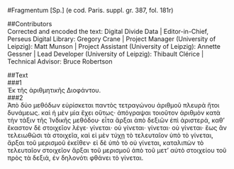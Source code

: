 #Fragmentum [Sp.] (e cod. Paris. suppl. gr. 387, fol. 181r)  

##Contributors  
Corrected and encoded the text: Digital Divide Data | Editor-in-Chief, Perseus Digital Library: Gregory Crane | Project Manager (University of Leipzig): Matt Munson | Project Assistant (University of Leipzig): Annette Gessner | Lead Developer (University of Leipzig): Thibault Clérice | Technical Advisor: Bruce Robertson  

##Text  
###1  
Ἐκ τῆς ἀριθμητικῆς Διοφάντου.  
###2  
Ἀπὸ δύο μεθόδων εὑρίσκεται παντὸς τετραγώνου ἀριθμοῦ πλευρὰ ἤτοι δυνάμεως. καὶ ἡ μὲν μία ἔχει οὕτως· ἀπόγραψαι τοιοῦτον ἀριθμὸν κατὰ τὴν τάξιν τῆς Ἰνδικῆς μεθόδου· εἶτα ἄρξαι ἀπὸ δεξιῶν ἐπὶ ἀριστερά, καθʼ ἕκαστον δὲ στοιχεῖον λέγε· γίνεται· οὐ γίνεται· γίνεται· οὐ γίνεται· ἕως ἂν τελειωθῶσι τὰ στοιχεῖα, καὶ εἰ μὲν τύχῃ τὸ τελευταῖον ὑπὸ τὸ γίνεται, ἄρξαι τοῦ μερισμοῦ ἐκεῖθεν· εἰ δὲ ὑπὸ τὸ οὐ γίνεται, καταλιπὼν τὸ τελευταῖον στοιχεῖον ἄρξαι τοῦ μερισμοῦ ἀπὸ τοῦ μετʼ αὐτὸ στοιχείου τοῦ πρὸς τὰ δεξιά, ἐν δηλονότι φθάνει τὸ γίνεται.  
